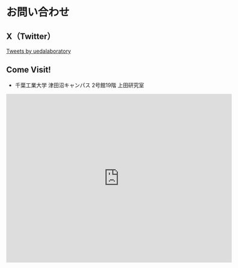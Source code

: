 # お問い合わせ

## X（Twitter）
<a class="twitter-timeline" href="https://twitter.com/uedalaboratory?ref_src=twsrc%5Etfw">Tweets by uedalaboratory</a> <script async src="https://platform.twitter.com/widgets.js" charset="utf-8"></script> 

## Come Visit!
* 千葉工業大学 津田沼キャンパス 2号館19階 上田研究室
<iframe src="https://www.google.com/maps/embed?pb=!1m18!1m12!1m3!1d3240.51099991309!2d140.01829877578817!3d35.68904087258476!2m3!1f0!2f0!3f0!3m2!1i1024!2i768!4f13.1!3m3!1m2!1s0x602280271c38ab81%3A0x9b26ed71e15bb456!2z5Y2D6JGJ5bel5qWt5aSn5a2mIOa0peeUsOayvOOCreODo-ODs-ODkeOCuQ!5e0!3m2!1sja!2sjp!4v1714477608659!5m2!1sja!2sjp" width="600" height="450" style="border:0;" allowfullscreen="" loading="lazy" referrerpolicy="no-referrer-when-downgrade"></iframe>